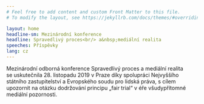 ```yaml
---
# Feel free to add content and custom Front Matter to this file.
# To modify the layout, see https://jekyllrb.com/docs/themes/#overriding-theme-defaults

layout: home
headline-sm: Mezinárodní konference
headline: Spravedlivý proces<br/> a&nbsp;mediální realita
speeches: Příspěvky
lang: cz
---
```


Mezinárodní odborná konference Spravedlivý proces a&nbsp;mediální realita se&nbsp;uskutečnila 28. listopadu 2019 v&nbsp;Praze díky spolupráci Nejvyššího státního zastupitelství a&nbsp;Evropského soudu pro lidská práva, s&nbsp;cílem upozornit na&nbsp;otázku dodržování principu „fair trial“ v&nbsp;éře všudypřítomné mediální pozornosti.
